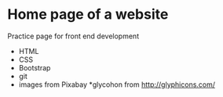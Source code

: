 # Home page of a website

Practice page for front end development


* HTML
* CSS
* Bootstrap
* git
* images from Pixabay 
*glycohon from http://glyphicons.com/ 


